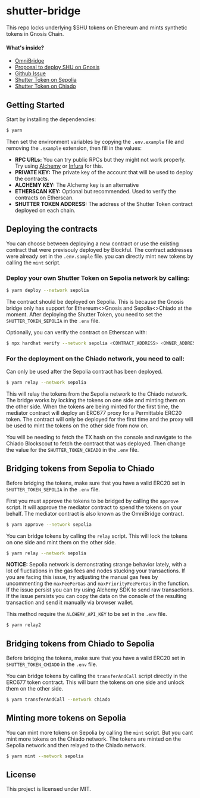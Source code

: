 # shutter-bridge

This repo locks underlying $SHU tokens on Ethereum and mints synthetic tokens in Gnosis Chain.

#### What's inside?

- [OmniBridge](https://docs.gnosischain.com/bridges/About%20Token%20Bridges/omnibridge)
- [Proposal to deploy SHU on Gnosis](https://shutternetwork.discourse.group/t/final-proposal-to-deploy-a-shu-usdc-pool-in-swapr-v3-on-gnosis-chain/441)
- [Github Issue](https://github.com/blockful-io/shutter-bridge/issues/2)
- [Shutter Token on Sepolia](https://sepolia.etherscan.io/address/0x2951115ab28ada82b34797a12f3eff061c8645bc)
- [Shutter Token on Chiado](https://gnosis-chiado.blockscout.com/address/0x9f1fbDB40FC5009F0C057925fcDe4105688B8074?tab=txs)

## Getting Started

Start by installing the dependencies:

```bash
$ yarn
```

Then set the environment variables by copying the `.env.example` file and removing the `.example` extension, then fill in the values:

- **RPC URLs:** You can try public RPCs but they might not work properly. Try using [Alchemy](https://www.alchemy.com/) or [Infura](https://infura.io/) for this.
- **PRIVATE KEY:** The private key of the account that will be used to deploy the contracts.
- **ALCHEMY KEY:** The Alchemy key is an alternative
- **ETHERSCAN KEY:** Optional but recommended. Used to verify the contracts on Etherscan.
- **SHUTTER TOKEN ADDRESS:** The address of the Shutter Token contract deployed on each chain.

## Deploying the contracts

You can choose between deploying a new contract or use the existing contract that were previsouly deployed by Blockful. The contract addresses were already set in the `.env.sample` file. you can directly mint new tokens by calling the `mint` script.

### Deploy your own Shutter Token on Sepolia network by calling:

```bash
$ yarn deploy --network sepolia
```

The contract should be deployed on Sepolia. This is because the Gnosis bridge only has support for Ethereum<>Gnosis and Sepolia<>Chiado at the moment. After deploying the Shutter Token, you need to set the `SHUTTER_TOKEN_SEPOLIA` in the `.env` file.

Optionally, you can verify the contract on Etherscan with:

```bash
$ npx hardhat verify --network sepolia <CONTRACT_ADDRESS> <OWNER_ADDRESS>
```

### For the deployment on the Chiado network, you need to call:

Can only be used after the Sepolia contract has been deployed.

```bash
$ yarn relay --network sepolia
```

This will relay the tokens from the Sepolia network to the Chiado network. The bridge works by locking the tokens on one side and minting them on the other side. When the tokens are being minted for the first time, the mediator contract will deploy an ERC677 proxy for a Permittable ERC20 token. The contract will only be deployed for the first time and the proxy will be used to mint the tokens on the other side from now on.

You will be needing to fetch the TX hash on the console and navigate to the Chiado Blockscout to fetch the contract that was deployed. Then change the value for the `SHUTTER_TOKEN_CHIADO` in the `.env` file.

## Bridging tokens from Sepolia to Chiado

Before bridging the tokens, make sure that you have a valid ERC20 set in `SHUTTER_TOKEN_SEPOLIA` in the `.env` file.

First you must approve the tokens to be bridged by calling the `approve` script. It will approve the mediator contract to spend the tokens on your behalf. The mediator contract is also known as the OmniBridge contract.

```bash
$ yarn approve --network sepolia
```

You can bridge tokens by calling the `relay` script. This will lock the tokens on one side and mint them on the other side.

```bash
$ yarn relay --network sepolia
```

**NOTICE:** Sepolia network is demonstrating strange behavior lately, with a lot of fluctiations in the gas fees and nodes stucking your transactions. If you are facing this issue, try adjusting the manual gas fees by uncommenting the `maxFeePerGas` and `maxPriorityFeePerGas` in the function. If the issue persist you can try using Alchemy SDK to send raw transactions. If the issue persists you can copy the data on the console of the resulting transaction and send it manually via browser wallet.

This method require the `ALCHEMY_API_KEY` to be set in the `.env` file.

```bash
$ yarn relay2
```

## Bridging tokens from Chiado to Sepolia

Before bridging the tokens, make sure that you have a valid ERC20 set in `SHUTTER_TOKEN_CHIADO` in the `.env` file.

You can bridge tokens by calling the `transferAndCall` script directly in the ERC677 token contract. This will burn the tokens on one side and unlock them on the other side.

```bash
$ yarn transferAndCall --network chiado
```

## Minting more tokens on Sepolia

You can mint more tokens on Sepolia by calling the `mint` script. But you cant mint more tokens on the Chiado network. The tokens are minted on the Sepolia network and then relayed to the Chiado network.

```bash
$ yarn mint --network sepolia
```

## License

This project is licensed under MIT.
